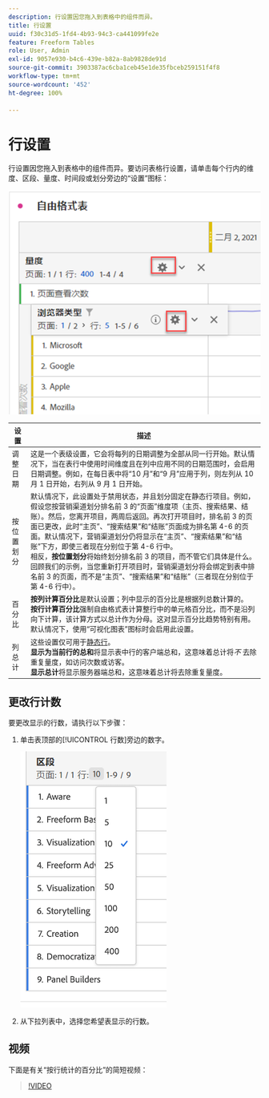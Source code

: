 ```yaml
---
description: 行设置因您拖入到表格中的组件而异。
title: 行设置
uuid: f30c31d5-1fd4-4b93-94c3-ca441099fe2e
feature: Freeform Tables
role: User, Admin
exl-id: 9057e930-b4c6-439e-b82a-8ab9828de91d
source-git-commit: 3903387ac6cba1ceb45e1de35fbceb259151f4f8
workflow-type: tm+mt
source-wordcount: '452'
ht-degree: 100%

---
```


# 行设置

行设置因您拖入到表格中的组件而异。要访问表格行设置，请单击每个行内的维度、区段、量度、时间段或划分旁边的“设置”图标：

![](assets/row-settings.png)

| 设置 | 描述 |
|--- |--- |
| 调整日期 | 这是一个表级设置，它会将每列的日期调整为全部从同一行开始。默认情况下，当在表行中使用时间维度且在列中应用不同的日期范围时，会启用日期调整。例如，在每日表中将“10 月”和“9 月”应用于列，则左列从 10 月 1 日开始，右列从 9 月 1 日开始。 |
| 按位置划分 | 默认情况下，此设置处于禁用状态，并且划分固定在静态行项目。例如，假设您按营销渠道划分排名前 3 的“页面”维度项（主页、搜索结果、结账）。然后，您离开项目，两周后返回。再次打开项目时，排名前 3 的页面已更改，此时“主页”、“搜索结果”和“结账”页面成为排名第 4-6 的页面。默认情况下，营销渠道划分仍将显示在“主页”、“搜索结果”和“结账”下方，即使三者现在分别位于第 4-6 行中。<br>相反，**按位置划分**&#x200B;将始终划分排名前 3 的项目，而不管它们具体是什么。回顾我们的示例，当您重新打开项目时，营销渠道划分将会绑定到表中排名前 3 的页面，而不是“主页”、“搜索结果”和“结账”（三者现在分别位于第 4-6 行中）。 |
| 百分比 | **按列计算百分比**&#x200B;是默认设置；列中显示的百分比是根据列总数计算的。<br>**按行计算百分比**&#x200B;强制自由格式表计算整行中的单元格百分比，而不是沿列向下计算，该计算方式以总计作为分母。这对显示百分比趋势特别有用。默认情况下，使用“可视化图表”图标时会启用此设置。 |
| 列总计 | 这些设置仅可用于[静态行](manual-vs-dynamic-rows.md)。<br> **显示为当前行的总和**&#x200B;将显示表中行的客户端总和，这意味着总计将&#x200B;*不* 去除重复量度，如访问次数或访客。<br> **显示总计**&#x200B;将显示服务器端总和，这意味着总计将去除重复量度。 |

## 更改行计数

要更改显示的行数，请执行以下步骤：

1. 单击表顶部的[!UICONTROL 行数]旁边的数字。

   ![](assets/row-number.png)

1. 从下拉列表中，选择您希望表显示的行数。

## 视频

下面是有关“按行统计的百分比”的简短视频：

>[!VIDEO](https://video.tv.adobe.com/v/23134/?quality=12)

